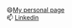 😄[My personal page](https://allan.now.sh)
<br>
📫 [Linkedin](https://www.linkedin.com/in/allanaraujopinheiro/)
